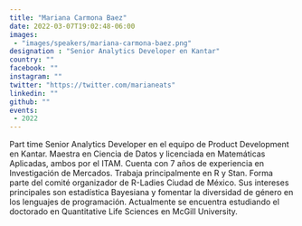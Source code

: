 ```yaml
---
title: "Mariana Carmona Baez"
date: 2022-03-07T19:02:48-06:00
images:
 - "images/speakers/mariana-carmona-baez.png"
designation : "Senior Analytics Developer en Kantar"
country: ""
facebook: ""
instagram: ""
twitter: "https://twitter.com/marianeats"
linkedin: ""
github: ""
events:
 - 2022
---
```


Part time Senior Analytics Developer en el equipo de Product Development en Kantar. Maestra en Ciencia de Datos y licenciada en Matemáticas Aplicadas, ambos por el ITAM. Cuenta con 7 años de experiencia en Investigación de Mercados. Trabaja principalmente en R y Stan. Forma parte del comité organizador de R-Ladies Ciudad de México. Sus intereses principales son estadística Bayesiana y fomentar la diversidad de género en los lenguajes de programación. Actualmente se encuentra estudiando el doctorado en Quantitative Life Sciences en McGill University.
